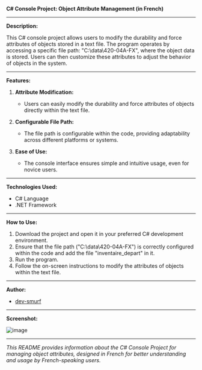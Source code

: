 **C# Console Project: Object Attribute Management (in French)**

---

**Description:**

This C# console project allows users to modify the durability and force attributes of objects stored in a text file. The program operates by accessing a specific file path: "C:\data\420-04A-FX", where the object data is stored. Users can then customize these attributes to adjust the behavior of objects in the system.

---

**Features:**

1. **Attribute Modification:**
   - Users can easily modify the durability and force attributes of objects directly within the text file.

2. **Configurable File Path:**
   - The file path is configurable within the code, providing adaptability across different platforms or systems.

3. **Ease of Use:**
   - The console interface ensures simple and intuitive usage, even for novice users.

---

**Technologies Used:**

- C# Language
- .NET Framework

---

**How to Use:**

1. Download the project and open it in your preferred C# development environment.
2. Ensure that the file path ("C:\data\420-04A-FX") is correctly configured within the code and add the file "inventaire_depart" in it.
3. Run the program.
4. Follow the on-screen instructions to modify the attributes of objects within the text file.

---

**Author:**

- [dev-smurf](https://github.com/dev-smurf)

---

**Screenshot:**

![image](https://github.com/dev-smurf/Minecraft-C--Console-Project/assets/130192225/263f8b12-5027-407c-91a6-927e992bad1c)


---

*This README provides information about the C# Console Project for managing object attributes, designed in French for better understanding and usage by French-speaking users.*
